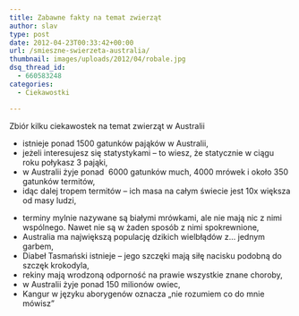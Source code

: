 ```yaml
---
title: Zabawne fakty na temat zwierząt
author: slav
type: post
date: 2012-04-23T00:33:42+00:00
url: /smieszne-swierzeta-australia/
thumbnail: images/uploads/2012/04/robale.jpg
dsq_thread_id:
  - 660583248
categories:
  - Ciekawostki

---
```

Zbiór kilku ciekawostek na temat zwierząt w Australii

  * istnieje ponad 1500 gatunków pająków w Australii,
  * jeżeli interesujesz się statystykami &#8211; to wiesz, że statycznie w ciągu roku połykasz 3 pająki,
  * w Australii żyje ponad  6000 gatunków much, 4000 mrówek i około 350 gatunków termitów,
  * idąc dalej tropem termitów &#8211; ich masa na całym świecie jest 10x większa od masy ludzi,

<!--more-->

  * terminy mylnie nazywane są białymi mrówkami, ale nie mają nic z nimi wspólnego. Nawet nie są w żaden sposób z nimi spokrewnione,
  * Australia ma największą populację dzikich wielbłądów z&#8230; jednym garbem,
  * Diabeł Tasmański istnieje &#8211; jego szczęki mają siłę nacisku podobną do szczęk krokodyla,
  * rekiny mają wrodzoną odporność na prawie wszystkie znane choroby,
  * w Australii żyje ponad 150 milionów owiec,
  * Kangur w języku aborygenów oznacza &#8222;nie rozumiem co do mnie mówisz&#8221;

&nbsp;